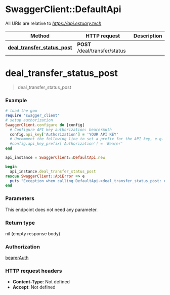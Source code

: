 # SwaggerClient::DefaultApi

All URIs are relative to *https://api.estuary.tech*

Method | HTTP request | Description
------------- | ------------- | -------------
[**deal_transfer_status_post**](DefaultApi.md#deal_transfer_status_post) | **POST** /deal/transfer/status | 


# **deal_transfer_status_post**
> deal_transfer_status_post



### Example
```ruby
# load the gem
require 'swagger_client'
# setup authorization
SwaggerClient.configure do |config|
  # Configure API key authorization: bearerAuth
  config.api_key['Authorization'] = 'YOUR API KEY'
  # Uncomment the following line to set a prefix for the API key, e.g. 'Bearer' (defaults to nil)
  #config.api_key_prefix['Authorization'] = 'Bearer'
end

api_instance = SwaggerClient::DefaultApi.new

begin
  api_instance.deal_transfer_status_post
rescue SwaggerClient::ApiError => e
  puts "Exception when calling DefaultApi->deal_transfer_status_post: #{e}"
end
```

### Parameters
This endpoint does not need any parameter.

### Return type

nil (empty response body)

### Authorization

[bearerAuth](../README.md#bearerAuth)

### HTTP request headers

 - **Content-Type**: Not defined
 - **Accept**: Not defined




